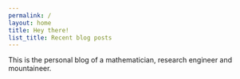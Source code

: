 ```yaml
---
permalink: /
layout: home
title: Hey there!
list_title: Recent blog posts
---
```


This is the personal blog of a mathematician, research engineer and mountaineer.